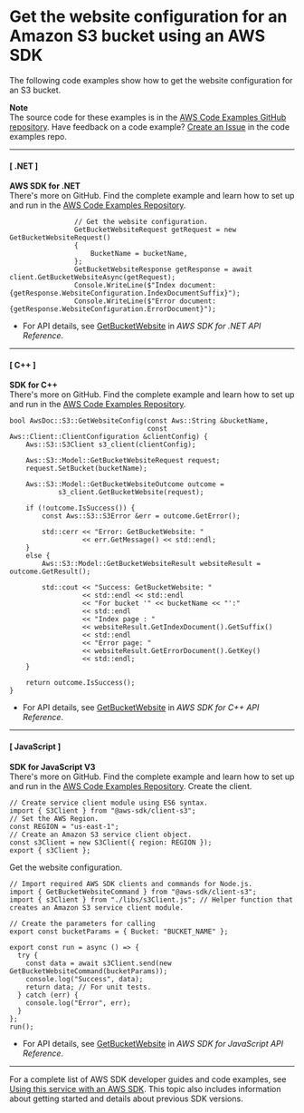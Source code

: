 # Get the website configuration for an Amazon S3 bucket using an AWS SDK<a name="example_s3_GetBucketWebsite_section"></a>

The following code examples show how to get the website configuration for an S3 bucket\.

**Note**  
The source code for these examples is in the [AWS Code Examples GitHub repository](https://github.com/awsdocs/aws-doc-sdk-examples)\. Have feedback on a code example? [Create an Issue](https://github.com/awsdocs/aws-doc-sdk-examples/issues/new/choose) in the code examples repo\. 

------
#### [ \.NET ]

**AWS SDK for \.NET**  
 There's more on GitHub\. Find the complete example and learn how to set up and run in the [AWS Code Examples Repository](https://github.com/awsdocs/aws-doc-sdk-examples/tree/main/dotnetv3/S3#code-examples)\. 
  

```
                // Get the website configuration.
                GetBucketWebsiteRequest getRequest = new GetBucketWebsiteRequest()
                {
                    BucketName = bucketName,
                };
                GetBucketWebsiteResponse getResponse = await client.GetBucketWebsiteAsync(getRequest);
                Console.WriteLine($"Index document: {getResponse.WebsiteConfiguration.IndexDocumentSuffix}");
                Console.WriteLine($"Error document: {getResponse.WebsiteConfiguration.ErrorDocument}");
```
+  For API details, see [GetBucketWebsite](https://docs.aws.amazon.com/goto/DotNetSDKV3/s3-2006-03-01/GetBucketWebsite) in *AWS SDK for \.NET API Reference*\. 

------
#### [ C\+\+ ]

**SDK for C\+\+**  
 There's more on GitHub\. Find the complete example and learn how to set up and run in the [AWS Code Examples Repository](https://github.com/awsdocs/aws-doc-sdk-examples/tree/main/cpp/example_code/s3#code-examples)\. 
  

```
bool AwsDoc::S3::GetWebsiteConfig(const Aws::String &bucketName,
                                  const Aws::Client::ClientConfiguration &clientConfig) {
    Aws::S3::S3Client s3_client(clientConfig);

    Aws::S3::Model::GetBucketWebsiteRequest request;
    request.SetBucket(bucketName);

    Aws::S3::Model::GetBucketWebsiteOutcome outcome =
            s3_client.GetBucketWebsite(request);

    if (!outcome.IsSuccess()) {
        const Aws::S3::S3Error &err = outcome.GetError();

        std::cerr << "Error: GetBucketWebsite: "
                  << err.GetMessage() << std::endl;
    }
    else {
        Aws::S3::Model::GetBucketWebsiteResult websiteResult = outcome.GetResult();

        std::cout << "Success: GetBucketWebsite: "
                  << std::endl << std::endl
                  << "For bucket '" << bucketName << "':"
                  << std::endl
                  << "Index page : "
                  << websiteResult.GetIndexDocument().GetSuffix()
                  << std::endl
                  << "Error page: "
                  << websiteResult.GetErrorDocument().GetKey()
                  << std::endl;
    }

    return outcome.IsSuccess();
}
```
+  For API details, see [GetBucketWebsite](https://docs.aws.amazon.com/goto/SdkForCpp/s3-2006-03-01/GetBucketWebsite) in *AWS SDK for C\+\+ API Reference*\. 

------
#### [ JavaScript ]

**SDK for JavaScript V3**  
 There's more on GitHub\. Find the complete example and learn how to set up and run in the [AWS Code Examples Repository](https://github.com/awsdocs/aws-doc-sdk-examples/tree/main/javascriptv3/example_code/s3#code-examples)\. 
Create the client\.  

```
// Create service client module using ES6 syntax.
import { S3Client } from "@aws-sdk/client-s3";
// Set the AWS Region.
const REGION = "us-east-1";
// Create an Amazon S3 service client object.
const s3Client = new S3Client({ region: REGION });
export { s3Client };
```
Get the website configuration\.  

```
// Import required AWS SDK clients and commands for Node.js.
import { GetBucketWebsiteCommand } from "@aws-sdk/client-s3";
import { s3Client } from "./libs/s3Client.js"; // Helper function that creates an Amazon S3 service client module.

// Create the parameters for calling
export const bucketParams = { Bucket: "BUCKET_NAME" };

export const run = async () => {
  try {
    const data = await s3Client.send(new GetBucketWebsiteCommand(bucketParams));
    console.log("Success", data);
    return data; // For unit tests.
  } catch (err) {
    console.log("Error", err);
  }
};
run();
```
+  For API details, see [GetBucketWebsite](https://docs.aws.amazon.com/AWSJavaScriptSDK/v3/latest/clients/client-s3/classes/getbucketwebsitecommand.html) in *AWS SDK for JavaScript API Reference*\. 

------

For a complete list of AWS SDK developer guides and code examples, see [Using this service with an AWS SDK](UsingAWSSDK.md#sdk-general-information-section)\. This topic also includes information about getting started and details about previous SDK versions\.